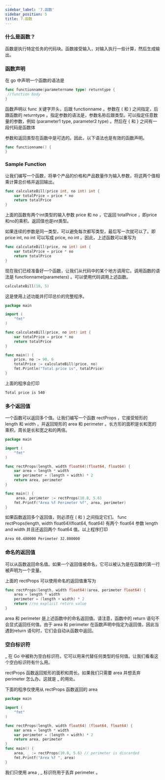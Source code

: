 ```yaml
---
sidebar_label: '7.函数'
sidebar_position: 5
title: 7.函数
---
```


### 什么是函数？

函数是执行特定任务的代码块。函数接受输入，对输入执行一些计算，然后生成输出。

### 函数声明

在 go 中声明一个函数的语法是
```go
func functionname(parametername type) returntype {  
 //function body
}
```

函数声明以 func 关键字开头，后跟 functionname 。参数在 ( 和 ) 之间指定，后跟函数的 returntype 。指定参数的语法是，参数名称后跟类型。可以指定任意数量的参数，例如 (parameter1 type, parameter2 type) 。然后在 { 和 } 之间有一段代码是函数体

参数和返回类型在函数中是可选的。因此，以下语法也是有效的函数声明。

```go
func functionname() {  
}
```

### Sample Function

让我们编写一个函数，将单个产品的价格和产品数量作为输入参数，将这两个值相乘计算总价格并返回输出。

```go
func calculateBill(price int, no int) int {  
    var totalPrice = price * no
    return totalPrice
}
```

上面的函数有两个int类型的输入参数 price 和 no ，它返回 totalPrice ，即price和no的乘积。返回值也是int类型。

如果连续的参数是同一类型，可以避免每次都写类型，最后写一次就可以了。即 price int, no int 可以写成 price, no int 。因此，上述函数可以重写为

```go
func calculateBill(price, no int) int {  
    var totalPrice = price * no
    return totalPrice
}
```

现在我们已经准备好一个函数，让我们从代码中的某个地方调用它。调用函数的语法是 functionname(parameters) 。可以使用代码调用上述函数。

```go
calculateBill(10, 5)  
```

这是使用上述功能并打印总价的完整程序。

```go
package main

import (  
    "fmt"
)

func calculateBill(price, no int) int {  
    var totalPrice = price * no
    return totalPrice
}

func main() {  
    price, no := 90, 6
    totalPrice := calculateBill(price, no)
    fmt.Println("Total price is", totalPrice)
}

```

上面的程序会打印

```sh
Total price is 540  
```

### 多个返回值

一个函数可以返回多个值。让我们编写一个函数 rectProps ，它接受矩形的 length 和 width ，并返回矩形的 area 和 perimeter 。长方形的面积是长和宽的乘积，周长是长和宽之和的两倍。

```go
package main

import (  
    "fmt"
)

func rectProps(length, width float64)(float64, float64) {  
    var area = length * width
    var perimeter = (length + width) * 2
    return area, perimeter
}

func main() {  
     area, perimeter := rectProps(10.8, 5.6)
    fmt.Printf("Area %f Perimeter %f", area, perimeter) 
}
```


如果函数返回多个返回值，则必须在 ( 和 ) 之间指定它们。 func rectProps(length, width float64)(float64, float64) 有两个 float64 参数 length and width 并且还返回两个 float64 值。以上程序打印
```sh
Area 60.480000 Perimeter 32.800000  
```

### 命名的返回值

可以从函数返回命名值。如果一个返回值被命名，它可以被认为是在函数的第一行被声明为一个变量。

上面的 rectProps 可以使用命名的返回值重写为

```go
func rectProps(length, width float64)(area, perimeter float64) {  
    area = length * width
    perimeter = (length + width) * 2
    return //no explicit return value
}
```

area 和 perimeter 是上述函数中的命名返回值。请注意，函数中的 return 语句不会显式返回任何值。由于 area 和 perimeter 在函数声明中指定为返回值，因此当遇到return 语句时，它们会自动从函数中返回。

### 空白标识符

_ 在 Go 中被称为空白标识符。它可以用来代替任何类型的任何值。让我们看看这个空白标识符有什么用。

rectProps 函数返回矩形的面积和周长。如果我们只需要 area 并想丢弃 perimeter 怎么办。这就是 _ 的用处。

下面的程序仅使用从 rectProps 函数返回的 area 

```go
package main

import (  
    "fmt"
)

func rectProps(length, width float64) (float64, float64) {  
    var area = length * width
    var perimeter = (length + width) * 2
    return area, perimeter
}
func main() {  
    area, _ := rectProps(10.8, 5.6) // perimeter is discarded
    fmt.Printf("Area %f ", area)
}
```

我们只使用 area , _ 标识符用于丢弃 perimeter 。